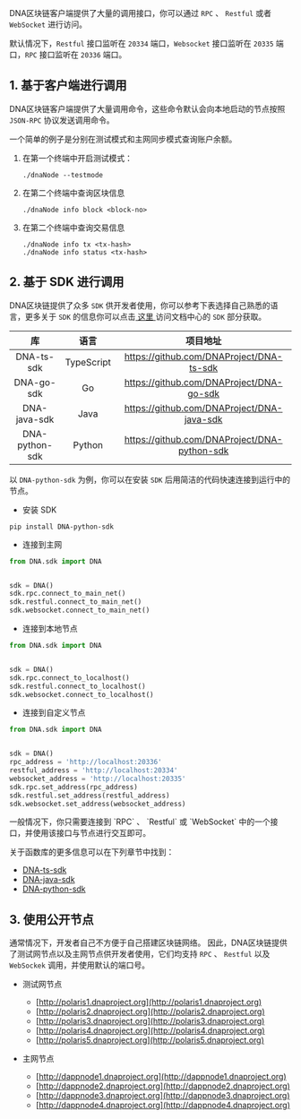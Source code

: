 
DNA区块链客户端提供了大量的调用接口，你可以通过 `RPC` 、 `Restful` 或者 `WebSocket` 进行访问。

默认情况下，`Restful` 接口监听在 `20334` 端口，`Websocket` 接口监听在 `20335` 端口，`RPC` 接口监听在 `20336` 端口。

## 1. 基于客户端进行调用

DNA区块链客户端提供了大量调用命令，这些命令默认会向本地启动的节点按照 `JSON-RPC` 协议发送调用命令。

一个简单的例子是分别在测试模式和主网同步模式查询账户余额。

1. 在第一个终端中开启测试模式：

   ```shell
   ./dnaNode --testmode
   ```

2. 在第二个终端中查询区块信息

   ```shell
   ./dnaNode info block <block-no>
   ```

3. 在第二个终端中查询交易信息

   ```shell
   ./dnaNode info tx <tx-hash>
   ./dnaNode info status <tx-hash>
   ```

## 2. 基于 SDK 进行调用

DNA区块链提供了众多 `SDK` 供开发者使用，你可以参考下表选择自己熟悉的语言，更多关于 `SDK` 的信息你可以点击[ 这里 ](https://dev-docs.dnaproject.org/#/docs-cn/SDKs/00-overview)访问文档中心的 `SDK` 部分获取。

|          库          |    语言     |                        项目地址                         |
| :------------------: | :---------: | :-----------------------------------------------------: |
|   DNA-ts-sdk    | TypeScript  |        https://github.com/DNAProject/DNA-ts-sdk         |
|   DNA-go-sdk    |     Go      |        https://github.com/DNAProject/DNA-go-sdk         |
|  DNA-java-sdk   |    Java     |       https://github.com/DNAProject/DNA-java-sdk        |
| DNA-python-sdk  |   Python    |      https://github.com/DNAProject/DNA-python-sdk       |

以 `DNA-python-sdk` 为例，你可以在安装 `SDK` 后用简洁的代码快速连接到运行中的节点。

- 安装 SDK

```shell
pip install DNA-python-sdk
```

- 连接到主网

```python
from DNA.sdk import DNA


sdk = DNA()
sdk.rpc.connect_to_main_net()
sdk.restful.connect_to_main_net()
sdk.websocket.connect_to_main_net()
```


- 连接到本地节点

```python
from DNA.sdk import DNA


sdk = DNA()
sdk.rpc.connect_to_localhost()
sdk.restful.connect_to_localhost()
sdk.websocket.connect_to_localhost()
```

- 连接到自定义节点

```python
from DNA.sdk import DNA


sdk = DNA()
rpc_address = 'http://localhost:20336'
restful_address = 'http://localhost:20334'
websocket_address = 'http://localhost:20335'
sdk.rpc.set_address(rpc_address)
sdk.restful.set_address(restful_address)
sdk.websocket.set_address(websocket_address)
```

<p class="info">一般情况下，你只需要连接到 `RPC` 、 `Restful`  或 `WebSocket` 中的一个接口，并使用该接口与节点进行交互即可。</p>

关于函数库的更多信息可以在下列章节中找到：

- [DNA-ts-sdk](docs-cn/SDKs/ts-sdk.md)
- [DNA-java-sdk](docs-cn/SDKs/java-sdk.md)
- [DNA-python-sdk](docs-cn/SDKs/python-sdk.md)

## 3. 使用公开节点

通常情况下，开发者自己不方便于自己搭建区块链网络。
因此，DNA区块链提供了测试网节点以及主网节点供开发者使用，它们均支持 `RPC` 、 `Restful` 以及 `WebSockek` 调用，并使用默认的端口号。

- 测试网节点
  - [http://polaris1.dnaproject.org](http://polaris1.dnaproject.org)
  - [http://polaris2.dnaproject.org](http://polaris2.dnaproject.org)
  - [http://polaris3.dnaproject.org](http://polaris3.dnaproject.org)
  - [http://polaris4.dnaproject.org](http://polaris4.dnaproject.org)
  - [http://polaris5.dnaproject.org](http://polaris5.dnaproject.org)

- 主网节点
  - [http://dappnode1.dnaproject.org](http://dappnode1.dnaproject.org)
  - [http://dappnode2.dnaproject.org](http://dappnode2.dnaproject.org)
  - [http://dappnode3.dnaproject.org](http://dappnode3.dnaproject.org)
  - [http://dappnode4.dnaproject.org](http://dappnode4.dnaproject.org)

